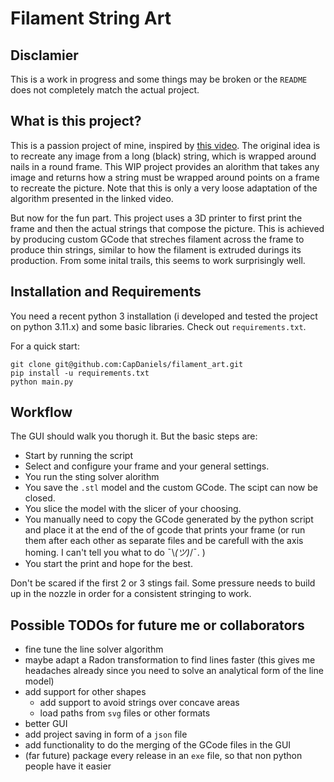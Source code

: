# Filament String Art

## Disclamier

This is a work in progress and some things may be broken or the `README` does not completely match the actual project.

## What is this project?

This is a passion project of mine, inspired by [this video](https://www.youtube.com/watch?v=WGccIFf6MF8).
The original idea is to recreate any image from a long (black) string, which is wrapped around nails in a round frame.
This WIP project provides an alorithm that takes any image and returns how a string must be wrapped around points on a frame to recreate the picture. Note that this is only a very loose adaptation of the algorithm presented in the linked video.

But now for the fun part. This project uses a 3D printer to first print the frame and then the actual strings that compose the picture.
This is achieved by producing custom GCode that streches filament across the frame to produce thin strings, similar to how the filament is extruded durings its production.
From some inital trails, this seems to work surprisingly well.

## Installation and Requirements

You need a recent python 3 installation (i developed and tested the project on python 3.11.x) and some basic libraries. Check out `requirements.txt`.

For a quick start:
```
git clone git@github.com:CapDaniels/filament_art.git
pip install -u requirements.txt
python main.py
```

## Workflow

The GUI should walk you thorugh it. But the basic steps are:
 - Start by running the script
 - Select and configure your frame and your general settings.
 - You run the sting solver alorithm
 - You save the `.stl` model and the custom GCode. The scipt can now be closed.
 - You slice the model with the slicer of your choosing.
 - You manually need to copy the GCode generated by the python script and place it at the end of the of gcode that prints your frame (or run them after each other as separate files and be carefull with the axis homing. I can't tell you what to do <nobr>¯\\_(ツ)_/¯. </nobr>)
 - You start the print and hope for the best.

Don't be scared if the first 2 or 3 stings fail. Some pressure needs to build up in the nozzle in order for a consistent stringing to work.

## Possible TODOs for future me or collaborators

 - fine tune the line solver algorithm
 - maybe adapt a Radon transformation to find lines faster (this gives me headaches already since you need to solve an analytical form of the line model)
 - add support for other shapes
    - add support to avoid strings over concave areas
    - load paths from `svg` files or other formats
 - better GUI
 - add project saving in form of a `json` file
 - add functionality to do the merging of the GCode files in the GUI
 - (far future) package every release in an `exe` file, so that non python people have it easier

